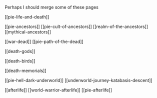 Perhaps I should merge some of these pages

[[pie-life-and-death]]

[[pie-ancestors]] [[pie-cult-of-ancestors]]
[[realm-of-the-ancestors]]
[[mythical-ancestors]]

[[war-dead]]
[[pie-path-of-the-dead]]

[[death-gods]]

[[death-birds]]

[[death-memorials]]

[[pie-hell-dark-underworld]]
[[underworld-journey-katabasis-descent]]

[[afterlife]]
[[world-warrior-afterlife]]
[[pie-afterlife]]